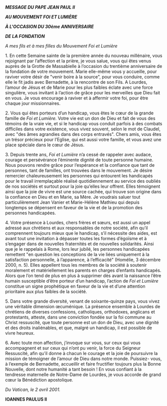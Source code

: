 ***MESSAGE DU PAPE JEAN PAUL II***

***AU MOUVEMENT FOI ET LUMIÈRE***

***À L'OCCASION DU 30ème ANNIVERSAIRE***

***DE LA FONDATION***

*A mes fils et à mes filles du Mouvement Foi et Lumière*

1\. En cette Semaine sainte de la première année du nouveau millénaire, vous rejoignant par l’affection et la prière, je vous salue, vous qui êtes venus auprès de la Grotte de Massabielle à l’occasion du trentième anniversaire de la fondation de votre mouvement. Marie elle-même vous y accueille, pour raviver votre désir de "venir boire à la source", pour vous conduire, comme elle le fit jadis avec Bernadette, à la rencontre de son Fils. A Lourdes, l’amour de Jésus et de Marie pour les plus faibles éclate avec une force singulière, vous invitant à l’action de grâce pour les merveilles que Dieu fait en vous. Je vous encourage à raviver et à affermir votre foi, pour être chaque jour missionnaires.

2\. Vous qui êtes porteurs d’un handicap, vous êtes le cœur de la grande famille de *Foi et Lumière.* Votre vie est un don de Dieu et fait de vous des témoins de la vraie vie, et si le handicap vous conduit parfois à des combats difficiles dans votre existence, vous vivez souvent, selon le mot de Claudel, avec "des âmes agrandies dans des corps entravés". Chers amis, vous êtes un trésor précieux pour l’Eglise, qui est aussi votre famille, et vous avez une place spéciale dans le cœur de Jésus.

3\. Depuis trente ans, *Foi et Lumière* n’a cessé de rappeler avec audace, courage et persévérance l’éminente dignité de toute personne humaine. Nous pouvons rendre grâce pour l’espérance et la confiance que tant de personnes, tant de familles, ont trouvées dans le mouvement. Je désire remercier chaleureusement les personnes qui entourent les handicapés pour le travail irremplaçable réalisé quotidiennement au service des oubliés de nos sociétés et surtout pour la joie qu’elles leur offrent. Elles témoignent ainsi que la joie de vivre est une source cachée, qui trouve son origine dans la confiance en Dieu et en Marie, sa Mère. Je voudrais saluer tout particulièrement Jean Vanier et Marie-Hélène Mathieu qui depuis longtemps se dépensent en faveur de la vie et de la promotion des personnes handicapées.

4\. Votre présence à Lourdes, chers frères et sœurs, est aussi un appel adressé aux chrétiens et aux responsables de notre société, afin qu’il comprennent toujours mieux que le handicap, s’il nécessite des aides, est avant tout une invitation à dépasser toutes les formes d’égoïsme et à s’engager dans de nouvelles fraternités et de nouvelles solidarités. Ainsi que je le rappelais à Rome, lors leur jubilé, les personnes handicapées remettent "en question les conceptions de la vie liées uniquement à la satisfaction personnelle, à l’apparence, à l’efficacité" (Homélie, 3 décembre 2000, n. 5). Elles appellent tous les membres de la société à soutenir moralement et matériellement les parents en charges d’enfants handicapés. Alors que l’on tend de plus en plus à supprimer dès avant la naissance l’être humain susceptible d’être porteur d’un handicap, l’action de *Foi et Lumière* constitue un signe prophétique en faveur de la vie et d’une attention prioritaire aux plus faibles de la société.

5\. Dans votre grande diversité, venant de soixante-quinze pays, vous vivez une véritable dimension œcuménique. La présence ensemble à Lourdes de chrétiens de diverses confessions, catholiques, orthodoxes, anglicans et protestants, atteste, dans une conviction fondée sur la foi commune au Christ ressuscité, que toute personne est un don de Dieu, avec une dignité et des droits inaliénables, et que, malgré un handicap, il est possible de vivre heureux.

6\. Avec toute mon affection, j’invoque sur vous, sur ceux qui vous accompagnent et sur ceux qui n’ont pu venir, la force du Seigneur Ressuscité, afin qu’il donne à chacun le courage et la joie de poursuivre la mission de témoigner de l’amour de Dieu dans notre monde. Puissiez- vous, à l’exemple de Bernadette, accueillir et faire fructifier toujours plus la Bonne Nouvelle, dont notre humanité a tant besoin ! En vous confiant à la tendresse maternelle de Notre-Dame de Lourdes, je vous accorde de grand cœur la Bénédiction apostolique.

*Du Vatican, le 2 avril 2001.*

**IOANNES PAULUS II**